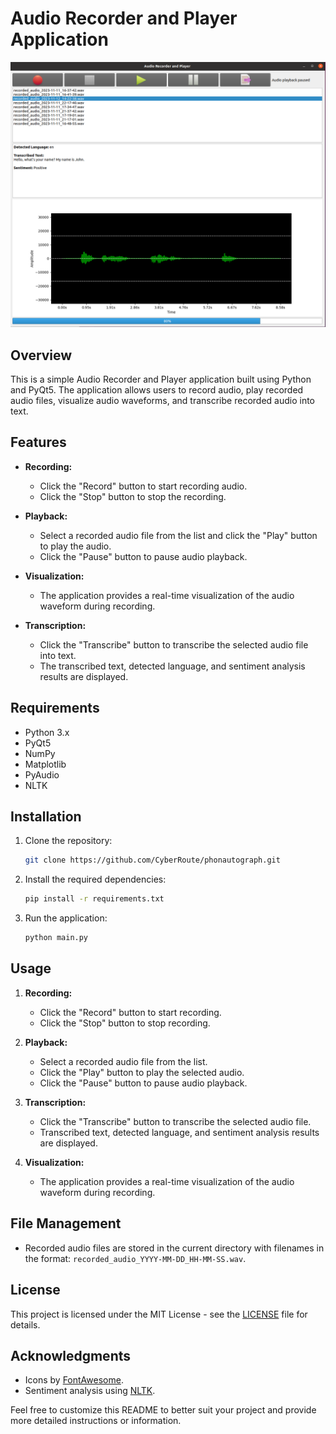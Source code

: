 # Audio Recorder and Player Application
<div align="center">
    <img src="/screenshots/phonautograph.png" width="800px"</img> 
</div>

## Overview

This is a simple Audio Recorder and Player application built using Python and PyQt5. The application allows users to record audio, play recorded audio files, visualize audio waveforms, and transcribe recorded audio into text.

## Features

- **Recording:**
  - Click the "Record" button to start recording audio.
  - Click the "Stop" button to stop the recording.

- **Playback:**
  - Select a recorded audio file from the list and click the "Play" button to play the audio.
  - Click the "Pause" button to pause audio playback.

- **Visualization:**
  - The application provides a real-time visualization of the audio waveform during recording.

- **Transcription:**
  - Click the "Transcribe" button to transcribe the selected audio file into text.
  - The transcribed text, detected language, and sentiment analysis results are displayed.

## Requirements

- Python 3.x
- PyQt5
- NumPy
- Matplotlib
- PyAudio
- NLTK

## Installation

1. Clone the repository:

    ```bash
    git clone https://github.com/CyberRoute/phonautograph.git
    ```

2. Install the required dependencies:

    ```bash
    pip install -r requirements.txt
    ```

3. Run the application:

    ```bash
    python main.py
    ```

## Usage

1. **Recording:**
   - Click the "Record" button to start recording.
   - Click the "Stop" button to stop recording.

2. **Playback:**
   - Select a recorded audio file from the list.
   - Click the "Play" button to play the selected audio.
   - Click the "Pause" button to pause audio playback.

3. **Transcription:**
   - Click the "Transcribe" button to transcribe the selected audio file.
   - Transcribed text, detected language, and sentiment analysis results are displayed.

4. **Visualization:**
   - The application provides a real-time visualization of the audio waveform during recording.

## File Management

- Recorded audio files are stored in the current directory with filenames in the format: `recorded_audio_YYYY-MM-DD_HH-MM-SS.wav`.

## License

This project is licensed under the MIT License - see the [LICENSE](LICENSE) file for details.

## Acknowledgments

- Icons by [FontAwesome](https://fontawesome.com/).
- Sentiment analysis using [NLTK](https://www.nltk.org/).

Feel free to customize this README to better suit your project and provide more detailed instructions or information.
